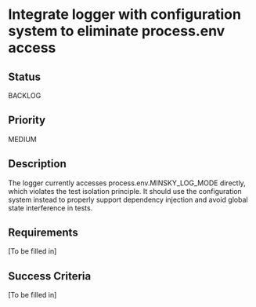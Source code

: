 # Integrate logger with configuration system to eliminate process.env access

## Status

BACKLOG

## Priority

MEDIUM

## Description

The logger currently accesses process.env.MINSKY_LOG_MODE directly, which violates the test isolation principle. It should use the configuration system instead to properly support dependency injection and avoid global state interference in tests.

## Requirements

[To be filled in]

## Success Criteria

[To be filled in]
